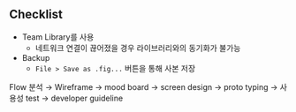 ## Checklist

- Team Library를 사용
  - 네트워크 연결이 끊어졌을 경우 라이브러리와의 동기화가 불가능
- Backup
  - `File > Save as .fig...` 버튼을 통해 사본 저장

Flow 분석 → Wireframe → mood board → screen design → proto typing → 사용성 test → developer guideline
